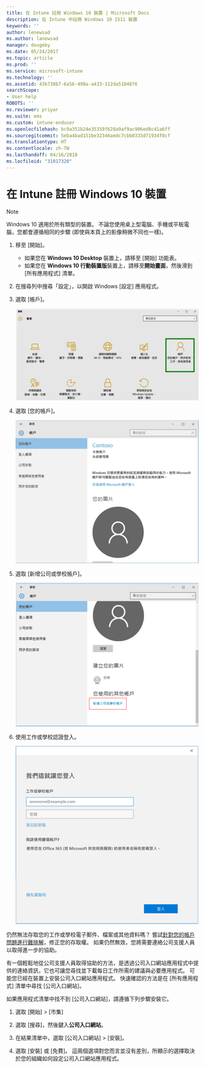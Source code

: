 ```yaml
---
title: 在 Intune 註冊 Windows 10 裝置 | Microsoft Docs
description: 在 Intune 中註冊 Windows 10 1511 裝置
keywords: ''
author: lenewsad
ms.author: lanewsad
manager: dougeby
ms.date: 05/24/2017
ms.topic: article
ms.prod: ''
ms.service: microsoft-intune
ms.technology: ''
ms.assetid: 43b738b7-6a56-498a-a433-112da5104876
searchScope:
- User help
ROBOTS: ''
ms.reviewer: priyar
ms.suite: ems
ms.custom: intune-enduser
ms.openlocfilehash: bc9a351b24e35359f628a9af9ac906ed0c41a6ff
ms.sourcegitcommit: 5eba4bad151be32346aedc7cbb0333d71934f8cf
ms.translationtype: HT
ms.contentlocale: zh-TW
ms.lasthandoff: 04/16/2018
ms.locfileid: "31017320"
---
```

# <a name="enroll-your-windows-10-device-in-intune"></a>在 Intune 註冊 Windows 10 裝置

  > [!NOTE]
  > Windows 10 適用於所有類型的裝置。 不論您使用桌上型電腦、手機或平板電腦，您都會遵循相同的步驟 (即使與本頁上的影像稍微不同也一樣)。

1. 移至 [開始]。

   - 如果您在 **Windows 10 Desktop** 裝置上，請移至 [開始] 功能表。
   - 如果您在 **Windows 10 行動裝置版**裝置上，請移至**開始畫面**，然後滑到 [所有應用程式] 清單。

2. 在搜尋列中搜尋「設定」，以開啟 Windows [設定] 應用程式。

3. 選取 [帳戶]。

    ![前往 [設定] 與 [帳戶]](./media/W10-enroll-1-settings-accounts.png)

4. 選取 [您的帳戶]。

    ![選取 [您的帳戶]](./media/W10-enroll-2-accounts-your-account.png)

5. 選取 [新增公司或學校帳戶]。

    ![選取 [新增公司或學校帳戶]](./media/w10-enroll-3-add-work-school-acct.png)

6. 使用工作或學校認證登入。

    ![登入](./media/W10-enroll-4-sign-in.png)

仍然無法存取您的工作或學校電子郵件、檔案或其他資料嗎？ 嘗試[針對您的帳戶問題進行難排解](troubleshoot-your-windows-10-device-windows.md#troubleshooting-steps-to-follow-if-you-see-your-account)，修正您的存取權。 如果仍然無效，您將需要連絡公司支援人員以取得進一步的協助。

有一個輕鬆地從公司支援人員取得協助的方法，是透過公司入口網站應用程式中提供的連絡資訊，它也可讓您尋找並下載每日工作所需的建議與必要應用程式。 可能您已經在裝置上安裝公司入口網站應用程式。 快速確認的方法是在 [所有應用程式] 清單中尋找 [公司入口網站]。

如果應用程式清單中找不到 [公司入口網站]，請遵循下列步驟安裝它。

1. 選取 [開始] > [市集]

2. 選取 [搜尋]，然後鍵入**公司入口網站**。

3. 在結果清單中，選取 [公司入口網站] > [安裝]。

4. 選取 [安裝] 或 [免費]。 這兩個選項對您而言並沒有差別，所顯示的選擇取決於您的組織如何設定公司入口網站應用程式。
